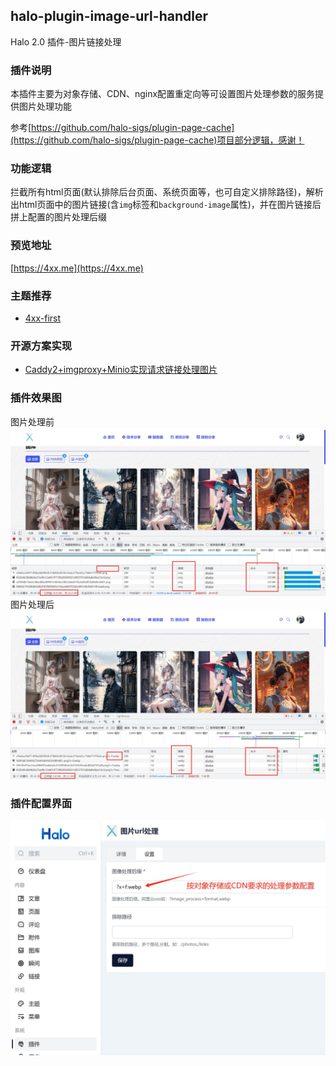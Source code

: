 ## halo-plugin-image-url-handler

Halo 2.0 插件-图片链接处理

### 插件说明

本插件主要为对象存储、CDN、nginx配置重定向等可设置图片处理参数的服务提供图片处理功能

参考[https://github.com/halo-sigs/plugin-page-cache](https://github.com/halo-sigs/plugin-page-cache)项目部分逻辑，感谢！

### 功能逻辑

拦截所有html页面(默认排除后台页面、系统页面等，也可自定义排除路径)，解析出html页面中的图片链接(含`img`标签和`background-image`属性)，并在图片链接后拼上配置的图片处理后缀

### 预览地址

[https://4xx.me](https://4xx.me)

### 主题推荐

- [4xx-first](https://4xx.me/archives/4xx-first-tutorial)

### 开源方案实现

- [Caddy2+imgproxy+Minio实现请求链接处理图片](https://4xx.me/archives/1723015245618)

### 插件效果图

图片处理前
![before-time.png](image%2Fbefore-time.png)
图片处理后
![after-time.png](image%2Fafter-time.png)

### 插件配置界面

![config.png](image%2Fconfig.png)
